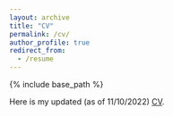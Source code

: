 ```yaml
---
layout: archive
title: "CV"
permalink: /cv/
author_profile: true
redirect_from:
  - /resume
---
```


{% include base_path %}

Here is my updated (as of 11/10/2022) <a href="ethanjyoung.github.io/CV.pdf" target="_blank">CV</a>.
